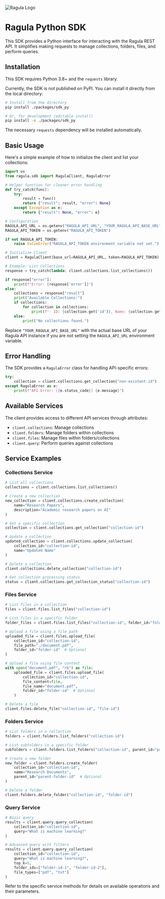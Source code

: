 ![Ragula Logo](https://6oday7lp8g.ufs.sh/f/I72vs5jlAS6TvD3nqAH4s7xKEMj19GiNQy0XmRfcvD6T4aVJ)

# Ragula Python SDK

This SDK provides a Python interface for interacting with the Ragula REST API. It simplifies making requests to manage collections, folders, files, and perform queries.

## Installation

This SDK requires Python 3.8+ and the `requests` library.

Currently, the SDK is not published on PyPI. You can install it directly from the local directory:

```bash
# Install from the directory
pip install ./packages/sdk_py

# Or, for development (editable install)
pip install -e ./packages/sdk_py
```

The necessary `requests` dependency will be installed automatically.

## Basic Usage

Here's a simple example of how to initialize the client and list your collections:

```python
import os
from ragula.sdk import RagulaClient, RagulaError

# Helper function for cleaner error handling
def try_catch(func):
    try:
        result = func()
        return {"result": result, "error": None}
    except Exception as e:
        return {"result": None, "error": e}

# Configuration
RAGULA_API_URL = os.getenv("RAGULA_API_URL", "YOUR_RAGULA_API_BASE_URL")
RAGULA_API_TOKEN = os.getenv("RAGULA_API_TOKEN")

if not RAGULA_API_TOKEN:
    raise ValueError("RAGULA_API_TOKEN environment variable not set.")

# Initialize Client
client = RagulaClient(base_url=RAGULA_API_URL, token=RAGULA_API_TOKEN)

# Example: List Collections
response = try_catch(lambda: client.collections.list_collections())

if response["error"]:
    print(f"Error: {response['error']}")
else:
    collections = response["result"]
    print("Available Collections:")
    if collections:
        for collection in collections:
            print(f"- ID: {collection.get('id')}, Name: {collection.get('name')}")
    else:
        print("No collections found.")
```

Replace `"YOUR_RAGULA_API_BASE_URL"` with the actual base URL of your Ragula API instance if you are not setting the `RAGULA_API_URL` environment variable.

## Error Handling

The SDK provides a `RagulaError` class for handling API-specific errors:

```python
try:
    collection = client.collections.get_collection("non-existent-id")
except RagulaError as e:
    print(f"API Error: [{e.status_code}] {e.message}")
```

## Available Services

The client provides access to different API services through attributes:

* `client.collections`: Manage collections
* `client.folders`: Manage folders within collections
* `client.files`: Manage files within folders/collections
* `client.query`: Perform queries against collections

## Service Examples

### Collections Service

```python
# List all collections
collections = client.collections.list_collections()

# Create a new collection
new_collection = client.collections.create_collection(
    name="Research Papers",
    description="Academic research papers on AI"
)

# Get a specific collection
collection = client.collections.get_collection("collection-id")

# Update a collection
updated_collection = client.collections.update_collection(
    collection_id="collection-id",
    name="Updated Name"
)

# Delete a collection
client.collections.delete_collection("collection-id")

# Get collection processing status
status = client.collections.get_collection_status("collection-id")
```

### Files Service

```python
# List files in a collection
files = client.files.list_files("collection-id")

# List files in a specific folder
folder_files = client.files.list_files("collection-id", folder_id="folder-id")

# Upload a file using a file path
uploaded_file = client.files.upload_file(
    collection_id="collection-id",
    file_path="./document.pdf",
    folder_id="folder-id"  # Optional
)

# Upload a file using file content
with open("document.pdf", "rb") as file:
    uploaded_file = client.files.upload_file(
        collection_id="collection-id",
        file_content=file,
        file_name="document.pdf",
        folder_id="folder-id"  # Optional
    )

# Delete a file
client.files.delete_file("collection-id", "file-id")
```

### Folders Service

```python
# List folders in a collection
folders = client.folders.list_folders("collection-id")

# List subfolders in a specific folder
subfolders = client.folders.list_folders("collection-id", parent_id="parent-folder-id")

# Create a new folder
new_folder = client.folders.create_folder(
    collection_id="collection-id",
    name="Research Documents",
    parent_id="parent-folder-id"  # Optional
)

# Delete a folder
client.folders.delete_folder("collection-id", "folder-id")
```

### Query Service

```python
# Basic query
results = client.query.query_collection(
    collection_id="collection-id",
    query="What is machine learning?"
)

# Advanced query with filters
results = client.query.query_collection(
    collection_id="collection-id",
    query="What is machine learning?",
    top_k=5,
    folder_ids=["folder-id-1", "folder-id-2"],
    file_types=["pdf", "txt"]
)
```

Refer to the specific service methods for details on available operations and their parameters.